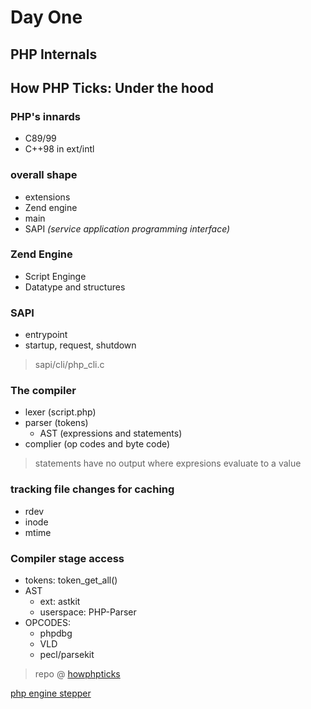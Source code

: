 # Day One
## PHP Internals
## How PHP Ticks: Under the hood

### PHP's innards
- C89/99
- C++98 in ext/intl

### overall shape
- extensions
- Zend engine
- main
- SAPI *(service application programming interface)*

### Zend Engine
- Script Enginge
- Datatype and structures

### SAPI
- entrypoint
- startup, request, shutdown

>sapi/cli/php_cli.c

### The compiler
- lexer (script.php)
- parser (tokens)
    - AST (expressions and statements)
- complier (op codes and byte code)

> statements have no output where expresions evaluate to a value

### tracking file changes for caching
- rdev
- inode
- mtime

### Compiler stage access
- tokens: token_get_all()
- AST
    - ext: astkit
    - userspace: PHP-Parser
- OPCODES: 
    - phpdbg
    - VLD
    - pecl/parsekit


> repo @  [howphpticks](https://github.com/sgolemon/howphpticks)

[php engine stepper](lxr.room11.org)